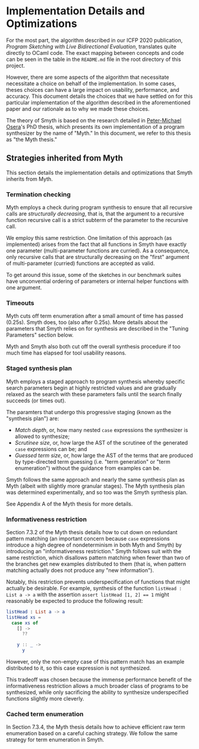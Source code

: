 # Implementation Details and Optimizations

For the most part, the algorithm described in our ICFP 2020 publication,
_Program Sketching with Live Bidirectional Evaluation_, translates quite
directly to OCaml code. The exact mapping between concepts and code can be seen
in the table in the `README.md` file in the root directory of this project.

However, there are some aspects of the algorithm that necessitate necessitate a
choice on behalf of the implementation. In some cases, theses choices can have a
large impact on usability, performance, and accuracy. This document details the
choices that we have settled on for this particular implementation of the
algorithm described in the aforementioned paper and our rationale as to why we
made these choices.

The theory of Smyth is based on the research detailed in [Peter-Michael
Osera](https://iampmo.com/)'s PhD thesis, which presents its own implementation
of a program synthesizer by the name of "Myth." In this document, we refer to
this thesis as "the Myth thesis."

## Strategies inherited from Myth

This section details the implementation details and optimizations that Smyth
inherits from Myth.

### Termination checking

Myth employs a check during program synthesis to ensure that all recursive calls
are _structurally decreasing_, that is, that the argument to a recursive
function recursive call is a strict subterm of the parameter to the recursive
call.

We employ this same restriction. One limitation of this approach (as
implemented) arises from the fact that all functions in Smyth have exactly one
parameter (multi-parameter functions are curried). As a consequence, only
recursive calls that are structurally decreasing on the "first" argument of
multi-parameter (curried) functions are accepted as valid.

To get around this issue, some of the sketches in our benchmark suites have
unconvential ordering of parameters or internal helper functions with one
argument.

### Timeouts

Myth cuts off term enumeration after a small amount of time has passed
(0.25s). Smyth does, too (also after 0.25s). More details about the parameters
that Smyth relies on for synthesis are described in the "Tuning Parameters"
section below.

Myth and Smyth also both cut off the overall synthesis procedure if too much
time has elapsed for tool usability reasons.

### Staged synthesis plan

Myth employs a staged approach to program synthesis whereby specific search
parameters begin at highly restricted values and are gradually relaxed as the
search with these parameters fails until the search finally succeeds (or times
out).

The paramters that undergo this progressive staging (known as the "synthesis
plan") are:

- _Match depth_, or, how many nested `case` expressions the synthesizer is
  allowed to synthesize;
- _Scrutinee size_, or, how large the AST of the scrutinee of the generated
  `case` expressions can be; and
- _Guessed term size_, or, how large the AST of the terms that are produced by
  type-directed term guessing (i.e. "term generation" or "term enumeration")
  without the guidance from examples can be.

Smyth follows the same approach and nearly the same synthesis plan as Myth
(albeit with slightly more granular stages). The Myth synthesis plan was
determined experimentally, and so too was the Smyth synthesis plan.

See Appendix A of the Myth thesis for more details.

### Informativeness restriction

Section 7.3.2 of the Myth thesis details how to cut down on redundant pattern
matching (an important concern because `case` expressions introduce a high
degree of nondeterminism in both Myth and Smyth) by introducing an
"informativeness restriction." Smyth follows suit with the same restriction,
which disallows pattern matching when fewer than two of the branches get
new examples distributed to them (that is, when pattern matching actually does
not produce any "new information").

Notably, this restriction prevents underspecification of functions that might
actually be desirable. For example, synthesis of the function
`listHead : List a -> a` with the assertion `assert listHead [1, 2] == 1` might
reasonably be expected to produce the following result:

```elm
listHead : List a -> a
listHead xs =
  case xs of
    [] ->
      ??

    y :: _ ->
      y
```

However, only the non-empty case of this pattern match has an example
distributed to it, so this case expression is not synthesized.

This tradeoff was chosen because the immense performance benefit of the
informativeness restriction allows a much broader class of programs to be
synthesized, while only sacrificing the ability to synthesize underspecified
functions slightly more cleverly.

### Cached term enumeration

In Section 7.3.4, the Myth thesis details how to achieve efficient raw term
enumeration based on a careful caching strategy. We follow the same strategy for
term enumeration in Smyth.
